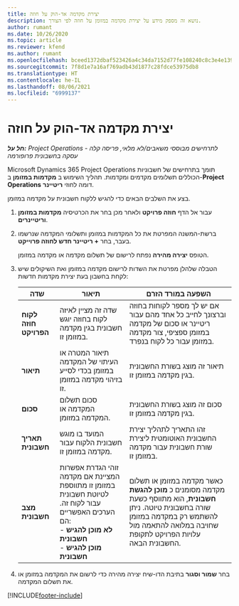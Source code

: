 ```yaml
---
title: יצירת מקדמה אד-הוק על חוזה
description: נושא זה מספק מידע על יצירת מקדמה במזומן על חוזה לפי הצורך.
author: rumant
ms.date: 10/26/2020
ms.topic: article
ms.reviewer: kfend
ms.author: rumant
ms.openlocfilehash: bceed1372dbaf523426a4c34da7152d77fe108240c8c3e4e1390c43b1cf536a4
ms.sourcegitcommit: 7f8d1e7a16af769adb43d1877c28fdce53975db8
ms.translationtype: HT
ms.contentlocale: he-IL
ms.lasthandoff: 08/06/2021
ms.locfileid: "6999137"
---
```

# <a name="creating-an-ad-hoc-advance-on-a-contract"></a>יצירת מקדמה אד-הוק על חוזה

_**חל על:** Project Operations לתרחישים מבוססי משאבים/לא מלאי, פריסה קלה - עסקה בחשבונית פרופורמה_

Microsoft Dynamics 365 Project Operations ‏תומך בתרחישים של חשבוניות הכוללים תשלומים מקדמים ומקדמות. תהליך השימוש ב **מקדמות במזומן** ב-**Project Operations** דומה לחוזי **ריטיינר**. 

בצע את השלבים הבאים כדי להגיש ללקוח חשבונית על מקדמה במזומן.

1. עבור אל הדף **חוזה פרויקט** ולאחר מכן בחר את הכרטיסיה **מקדמות במזומן וריטיינרים**.
2. ברשת-המשנה המפרטת את כל המקדמות במזומן ותשלומי המקדמה שנרשמו בעבר, בחר **+ ריטיינר חדש לחוזה פרוייקט**. 

    הטופס **יצירה מהירה** נפתח לרישום של תשלום מקדמה או מקדמה במזומן.
    
3. הטבלה שלהלן מפרטת את השדות לרישום מקדמה במזומן ואת השיקולים שיש לקחת בחשבון בעת יצירת מקדמות חדשות:

    | שדה | תיאור | השפעה במורד הזרם |
    | --- | --- | --- |
    | **לקוח חוזה הפרויקט** | שדה זה מציין לאיזה לקוח בחוזה יוגש חשבונית בגין מקדמה במזומן זו. | אם יש לך מספר לקוחות בחוזה וברצונך לחייב כל אחד מהם עבור ריטיינר או סכום של מקדמה במזומן ספציפי, צור מקדמה במזומן עבור כל לקוח בנפרד. |
    | **תיאור** | תיאור המטרה או העיתוי של המקדמה במזומן בכדי לסייע בזיהוי מקדמה במזומן זו. | תיאור זה מוצג בשורת החשבונית בגין מקדמה במזומן זו. |
    | **סכום** | סכום תשלום המקדמה או המקדמה במזומן. | סכום זה מוצג בשורת החשבונית בגין מקדמה במזומן זו. |
    | **תאריך חשבונית** | המועד בו מוגש חשבונית הלקוח עבור מקדמה במזומן זו. | זהו התאריך לתהליך יצירת החשבונית האוטומטית ליצירת שורת חשבונית עבור מקדמה במזומן זו. |
    | **מצב חשבונית** | זוהי הגדרת אפשרות המציינת אם מקדמה במזומן זו מתווספת לטיוטת חשבונית עבור לקוח זה. הערכים האפשריים הם:</br>- **לא מוכן להגיש חשבונית**</br>- **מוכן להגיש חשבונית** | כאשר מקדמה במזומן או תשלום מקדמה מסומנים כ **מוכן להגשת חשבונית**, הוא מתווסף כשעת שורה בחשבונית טיוטה. ניתן להשתמש רק במקדמה במזומן שחויבה במלואה להתאמה מול עלויות הפרויקט לתקופת החשבונית הבאה. |

4. בחר **שמור וסגור** בתיבת הדו-שיח יצירה מהירה כדי לרשום את המקדמה במזומן או את תשלום המקדמה.


[!INCLUDE[footer-include](../../includes/footer-banner.md)]